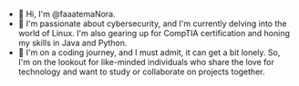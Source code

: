 - 👋 Hi, I'm @faaatemaNora.
- 👀 I'm passionate about cybersecurity, and I'm currently delving into the world of Linux. I'm also gearing up for CompTIA certification and honing my skills in Java and Python.
- 🌱 I'm on a coding journey, and I must admit, it can get a bit lonely. So, I'm on the lookout for like-minded individuals who share the love for technology and want to study or collaborate on projects together.

<!---
fatemanoor/fatemanoor is a ✨ special ✨ repository because its `README.md` (this file) appears on your GitHub profile.
You can click the Preview link to take a look at your changes.
--->
